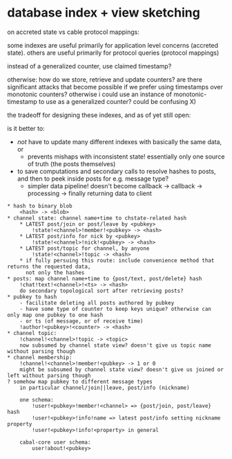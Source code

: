 # database index + view sketching 

on accreted state vs cable protocol mappings:

some indexes are useful primarily for application level concerns (accreted
state). others are useful primarily for protocol queries (protocol mappings)

instead of a generalized counter, use claimed timestamp? 

otherwise: how do we store, retrieve and update counters? are there significant attacks that
become possible if we prefer using timestamps over monotonic counters?  otherwise i could use
an instance of monotonic-timestamp to use as a generalized counter? could be confusing X)


the tradeoff for designing these indexes, and as of yet still open:

is it better to:

* _not_ have to update many different indexes with basically the same data, or
    * prevents mishaps with inconsistent state! essentially only one source of truth (the posts
      themselves)
* to save computations and secondary calls to resolve hashes to posts, and then to peek inside
  posts for e.g. message type?
  * simpler data pipeline! doesn't become callback -> callback -> processing -> finally returning data to client

```
* hash to binary blob
    <hash> -> <blob>
* channel state: channel name+time to chstate-related hash
    * LATEST post/join or post/leave by <pubkey>
        !state!<channel>!member!<pubkey> -> <hash>
    * LATEST post/info for nick by <pubkey>
        !state!<channel>!nick!<pubkey> -> <hash>
    * LATEST post/topic for channel, by anyone
        !state!<channel>!topic -> <hash>
    * if fully persuing this route: include convenience method that returns the requested data,
      not only the hashes
* posts: map channel name+time to {post/text, post/delete} hash
    !chat!text!<channel>!<ts> -> <hash>
    do secondary topological sort after retrieving posts?
* pubkey to hash
    - facilitate deleting all posts authored by pubkey
    - have some type of counter to keep keys unique? otherwise can only map one pubkey to one hash
    - or ts (of message, or of receive time)
    !author!<pubkey>!<counter> -> <hash>
* channel topic:
    !channel!<channel>!topic -> <topic>
    now subsumed by channel state view? doesn't give us topic name without parsing though
* channel membership:
    !channel!<channel>!member!<pubkey> -> 1 or 0
    might be subsumed by channel state view? doesn't give us joined or left without parsing though
? somehow map pubkey to different message types
    in particular channel/join||leave, post/info (nickname)

    one schema:
        !user!<pubkey>!member!<channel> => {post/join, post/leave} hash
        !user!<pubkey>!info!name => latest post/info setting nickname property
        !user!<pubkey>!info!<property> in general

    cabal-core user schema:
        user!about!<pubkey>
```
